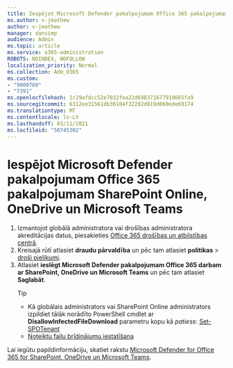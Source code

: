 ```yaml
---
title: Iespējot Microsoft Defender pakalpojumam Office 365 pakalpojumam SharePoint Online, OneDrive un Microsoft Teams
ms.author: v-jmathew
author: v-jmathew
manager: dansimp
audience: Admin
ms.topic: article
ms.service: o365-administration
ROBOTS: NOINDEX, NOFOLLOW
localization_priority: Normal
ms.collection: Adm_O365
ms.custom:
- "9000760"
- "7391"
ms.openlocfilehash: 1c29afdcc52e7032fea22d698371677918665fa9
ms.sourcegitcommit: 6312ee31561db36104f32282d019d069ede69174
ms.translationtype: MT
ms.contentlocale: lv-LV
ms.lasthandoff: 03/11/2021
ms.locfileid: "50745302"
---
```

# <a name="enable-microsoft-defender-for-office-365-for-sharepoint-online-onedrive-and-microsoft-teams"></a>Iespējot Microsoft Defender pakalpojumam Office 365 pakalpojumam SharePoint Online, OneDrive un Microsoft Teams

1. Izmantojot globālā administratora vai drošības administratora akreditācijas datus, piesakieties [Office 365 drošības un atbilstības centrā](https://protection.office.com/).
2. Kreisajā rūtī atlasiet **draudu pārvaldība** un pēc tam atlasiet **politikas**  >  [droši pielikumi](https://protection.office.com/safeattachment).
3. Atlasiet **ieslēgt Microsoft Defender pakalpojumam Office 365 darbam ar SharePoint, OneDrive un Microsoft Teams** un pēc tam atlasiet **Saglabāt**.
    > [!TIP]
    >
    > - Kā globālais administrators vai SharePoint Online administrators izpildiet tālāk norādīto PowerShell cmdlet ar **DisallowInfectedFileDownload** parametru kopu kā *patiess*: [Set-SPOTenant](https://go.microsoft.com/fwlink/?linkid=2092301)
    > - [Noteiktu failu brīdinājumu iestatīšana](https://go.microsoft.com/fwlink/?linkid=2092110)

Lai iegūtu papildinformāciju, skatiet rakstu [Microsoft Defender for Office 365 for SharePoint, OneDrive un Microsoft Teams](https://go.microsoft.com/fwlink/?linkid=2092041).
